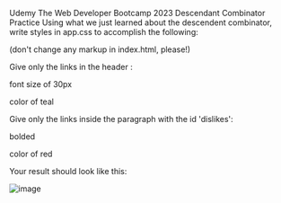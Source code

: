Udemy
The Web Developer Bootcamp 2023
Descendant Combinator Practice
Using what we just learned about the descendent combinator, write styles in app.css to accomplish the following:

(don't change any markup in index.html, please!)

Give only the links in the header :

font size of 30px

color of teal

Give only the links inside the paragraph with the id 'dislikes':

bolded

color of red

Your result should look like this:

![image](https://github.com/RFHertel/Web-Dev-Bootcamp/assets/74387792/a645a57f-060d-44dc-9a77-d21197f71df1)

